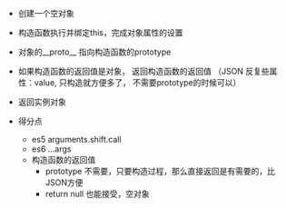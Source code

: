 - 创建一个空对象 
- 构造函数执行并绑定this，完成对象属性的设置
- 对象的__proto__ 指向构造函数的prototype
- 如果构造函数的返回值是对象， 返回构造函数的返回值
（JSON 反复些属性：value, 只构造就方便多了， 不需要prototype的时候可以）
- 返回实例对象

- 得分点  
  - es5 arguments.shift.call
  - es6 ...args 
  - 构造函数的返回值 
    - prototype 不需要，只要构造过程，那么直接返回是有需要的，比JSON方便
    - return null 也能接受，空对象 